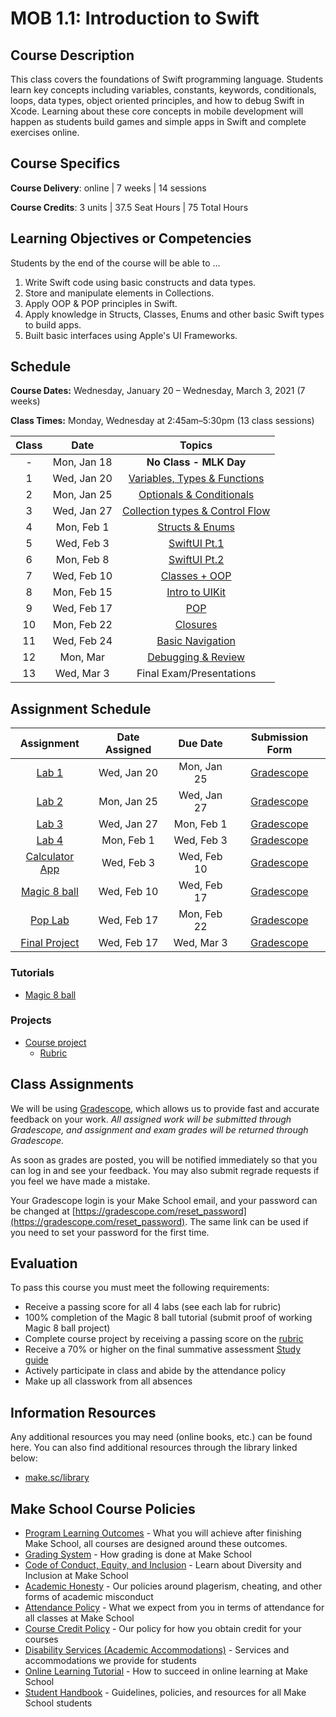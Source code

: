 # MOB 1.1: Introduction to Swift

## Course Description

This class covers the foundations of Swift programming language. Students learn key concepts including variables, constants, keywords, conditionals, loops, data types, object oriented principles, and how to debug Swift in Xcode. Learning about these core concepts in mobile development will happen as students build games and simple apps in Swift and complete exercises online.

## Course Specifics

**Course Delivery**: online | 7 weeks | 14 sessions

**Course Credits**: 3 units | 37.5 Seat Hours | 75 Total Hours

## Learning Objectives or Competencies

Students by the end of the course will be able to ...

1. Write Swift code using basic constructs and data types.
1. Store and manipulate elements in Collections.
1. Apply OOP & POP principles in Swift.
1. Apply knowledge in Structs, Classes, Enums and other basic Swift types to build apps.
1. Built basic interfaces using Apple's UI Frameworks.

## Schedule

**Course Dates:** Wednesday, January 20 – Wednesday, March 3, 2021 (7 weeks)

**Class Times:** Monday, Wednesday at 2:45am–5:30pm (13 class sessions)

| Class |          Date          |                 Topics                  |
|:-----:|:----------------------:|:---------------------------------------:|
| -     | Mon, Jan 18            | **No Class - MLK Day**                  |
|  1    | Wed, Jan 20            | [Variables, Types & Functions]          |
|  2    | Mon, Jan 25            | [Optionals & Conditionals]              |
|  3    | Wed, Jan 27            | [Collection types & Control Flow]       |
|  4    | Mon, Feb 1             | [Structs & Enums]                       |
|  5    | Wed, Feb 3             | [SwiftUI Pt.1]                          |
|  6    | Mon, Feb 8             | [SwiftUI Pt.2]                          |
|  7    | Wed, Feb 10            | [Classes + OOP]                         |
|  8    | Mon, Feb 15            | [Intro to UIKit]                        |
|  9    | Wed, Feb 17            | [POP]                                   |
| 10    | Mon, Feb 22            | [Closures]                              |
| 11    | Wed, Feb 24            | [Basic Navigation]                      |
| 12    | Mon, Mar               | [Debugging & Review]                    |
| 13    | Wed, Mar 3             | Final Exam/Presentations                |

[Variables, Types & Functions]: Lessons/01-Variables-Types-&-Functions/README.md
[Optionals & Conditionals]: Lessons/02-Optionals-&-Conditionals/README.md
[Collection types & Control Flow]: Lessons/03-Arrays-Loops-Dictionaries/README.md
[Classes, Structs & Enums]: Lessons/04-Classes-Structs-Enums/README.md
[Introduction to SpriteKit]: Lessons/05-Introduction-to-SpriteKit/README.md
[Building an iOS Game]: Lessons/06-Building-an-iOS-Game/README.md
[Building an iOS Game Pt.2]: Lessons/07-Building-an-iOS-Game-Part-2/README.md
[OOP]: Lessons/08-OOP/README.md
[Building an RPG Game]: Lessons/09-OOP-in-Games-Structs-&-Protocols/README.md
[More on OOP]: Lessons/10-Build-an-RPG-Game/README.md
[Intro to UIKit]: Lessons/11-Intro-to-UIKit/README.md
[Inspecting and Debugging Your Code]: Lessons/13-Inspecting-And-Debugging-Your-Code/README.md
[POP]: Lessons/09-POP/README.md
[Basic Navigation]: Lessons/12-Basic-Navigation/README.md
[Closures]: Lessons/13-Closures/README.md
[Debugging & Review]: Lessons/14-Debugging/README.md
[Structs & Enums]: Lessons/04-Structs-Enums/README.md
[SwiftUI Pt.1]: Lessons/05-SwiftUI1/README.md
[SwiftUI Pt.2]: Lessons/06-SwiftUI2/README.md
[Classes + OOP]: Lessons/08-OOP/README.md

## Assignment Schedule

|    Assignment    | Date Assigned |   Due Date   |  Submission Form  |
|:----------------:|:-------------:|:------------:|:-----------------:|
| [Lab 1]          | Wed, Jan 20   | Mon, Jan 25  | [Gradescope] |
| [Lab 2]          | Mon, Jan 25   | Wed, Jan 27  | [Gradescope] |
| [Lab 3]          | Wed, Jan 27   | Mon, Feb 1   | [Gradescope] |
| [Lab 4]          | Mon, Feb 1    | Wed, Feb 3   | [Gradescope] |
| [Calculator App] | Wed, Feb 3    | Wed, Feb 10  | [Gradescope] |
| [Magic 8 ball]   | Wed, Feb 10   | Wed, Feb 17  | [Gradescope] |
| [Pop Lab]        | Wed, Feb 17   | Mon, Feb 22  | [Gradescope] |
| [Final Project]  | Wed, Feb 17   | Wed, Mar 3   | [Gradescope] |

[GradeScope]: https://www.gradescope.com/courses/216934

[Lab 1]: https://github.com/Make-School-Labs/swift-lab1
[Lab 2]: https://github.com/Make-School-Labs/swift-lab-2
[Lab 3]: https://github.com/Make-School-Courses/MOB-1.1-Introduction-to-Swift/blob/master/Lessons/03-Arrays-Loops-Dictionaries/assignments/Lab3.md
[Lab 4]: https://github.com/Make-School-Labs/swift-lab4
[Calculator app]: Lessons/05-SwiftUI1/README.md
[Magic 8 ball]: https://www.makeschool.com/academy/track/learn-how-to-build-apps--magic-8-ball
[Final Project]: Assignments/FinalProject.md

[POP Lab]: https://github.com/soggybag/swift-inheritance

<!--
| [Variables & Types](https://repl.it/classroom/invite/YcFKUQ4)    | Jan Tue 21 | Jan Fri 24 | Repl.it site & tracker |
| [Functions](https://repl.it/classroom/invite/ghUSdYG)            | Jan Tue 21 | Jan Fri 24 | Repl.it site & tracker |
| [Conditionals](https://repl.it/classroom/invite/YcGNSq7)         | Jan Thu 23 | Jan Mon 27 | Repl.it site & tracker |
| [Optionals](https://repl.it/classroom/invite/YhH356u)            | Jan Thu 23 | Jan Mon 27 | Repl.it site & tracker |
| [Loops](https://repl.it/classroom/invite/YcITQAd)                | Jan Tue 28 | Feb Thu 6 | Repl.it site & tracker |
| [Arrays](https://repl.it/classroom/invite/YcJWOag)               | Jan Tue 28 | Feb Thu 6| Repl.it site & tracker |
| [Dictionaries](https://repl.it/classroom/invite/0J90Ejp)         | Jan Tue 28 | Feb Thu 6| Repl.it site & tracker |
| Sushi Neko                                                       | Jan Thu 30 | Feb Tue 4 | Github link in tracker |
| Magic 8 ball                                                     | Feb Thu 6 |  Feb Fri 14 | Github link in tracker |
| [Structs](https://repl.it/classroom/invite/YcKZNKj)              |  |   | Repl.it site & tracker |
| [Enums](https://repl.it/classroom/invite/YcL2Lkm)                |  |   | Repl.it site & tracker |
| Pop the squares                                                  |  |   | Github link in tracker |
| [OOP](https://repl.it/classroom/invite/ZpclEej)                  |  |   | Repl.it site & tracker |
| Course project                                                   |  |   | Github link in tracker |
| [POP](https://repl.it/classroom/invite/0FruFZO)                  | day, Date | day, Date | Repl.it site & tracker |
-->

### Tutorials

- [Magic 8 ball](https://www.makeschool.com/academy/track/learn-how-to-build-apps--magic-8-ball)

### Projects

- [Course project](Assignments/FinalProject.md)
    - [Rubric](https://docs.google.com/document/d/1vEAeNCwbG9OHmLzYCuV2VzmG0aC2VQdDLoypzXdALj4/edit?usp=sharing)

## Class Assignments

We will be using [Gradescope](gradescope.com), which allows us to provide fast and accurate feedback on your work. *All assigned work will be submitted through Gradescope, and assignment and exam grades will be returned through Gradescope.*

As soon as grades are posted, you will be notified immediately so that you can log in and see your feedback. You may also submit regrade requests if you feel we have made a mistake.

Your Gradescope login is your Make School email, and your password can be changed at [https://gradescope.com/reset_password](https://gradescope.com/reset_password). The same link can be used if you need to set your password for the first time.

## Evaluation

To pass this course you must meet the following requirements:

- Receive a passing score for all 4 labs (see each lab for rubric)
- 100% completion of the Magic 8 ball tutorial (submit proof of working Magic 8 ball project)
- Complete course project by receiving a passing score on the [rubric](https://docs.google.com/document/d/1vEAeNCwbG9OHmLzYCuV2VzmG0aC2VQdDLoypzXdALj4/edit?usp=sharing)
- Receive a 70% or higher on the final summative assessment [Study guide](StudyGuide.md)
- Actively participate in class and abide by the attendance policy
- Make up all classwork from all absences

##  Information Resources

Any additional resources you may need (online books, etc.) can be found here. You can also find additional resources through the library linked below:

- [make.sc/library](http://make.sc/library)

## Make School Course Policies

- [Program Learning Outcomes](https://make.sc/program-learning-outcomes) - What you will achieve after finishing Make School, all courses are designed around these outcomes.
- [Grading System](https://make.sc/grading-system) - How grading is done at Make School
- [Code of Conduct, Equity, and Inclusion](https://make.sc/code-of-conduct) - Learn about Diversity and Inclusion at Make School
- [Academic Honesty](https://make.sc/academic-honesty-policy) - Our policies around plagerism, cheating, and other forms of academic misconduct
- [Attendance Policy](https://make.sc/attendance-policy) - What we expect from you in terms of attendance for all classes at Make School
- [Course Credit Policy](https://make.sc/course-credit-policy) - Our policy for how you obtain credit for your courses
- [Disability Services (Academic Accommodations)](https://make.sc/disability-services) - Services and accommodations we provide for students
- [Online Learning Tutorial](https://make.sc/online-learning-tutorial) - How to succeed in online learning at Make School
- [Student Handbook](https://make.sc/student-handbook) - Guidelines, policies, and resources for all Make School students
